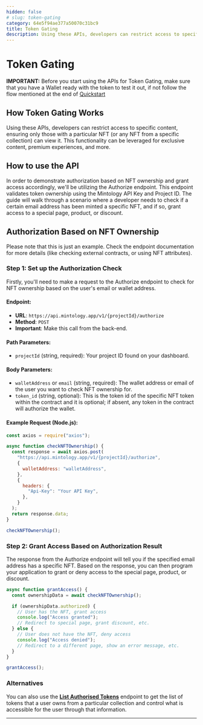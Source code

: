 ```yaml
---
hidden: false
# slug: token-gating
category: 64e5f94ae377a50070c31bc9
title: Token Gating
description: Using these APIs, developers can restrict access to specific content, ensuring only those with a particular NFT can view it. This functionality can be leveraged for exclusive content, premium experiences, and more.
---
```


# Token Gating

**IMPORTANT:** Before you start using the APIs for Token Gating, make sure that you have a Wallet ready with the token to test it out, if not follow the flow mentioned at the end of [Quickstart](https://docs.mintology.app/docs/3_quickstart)

## How Token Gating Works

Using these APIs, developers can restrict access to specific content, ensuring only those with a particular NFT (or any NFT from a specific collection) can view it. This functionality can be leveraged for exclusive content, premium experiences, and more.

## How to use the API

In order to demonstrate authorization based on NFT ownership and grant access accordingly, we'll be utilizing the Authorize endpoint. This endpoint validates token ownership using the Mintology API Key and Project ID. The guide will walk through a scenario where a developer needs to check if a certain email address has been minted a specific NFT, and if so, grant access to a special page, product, or discount.

## Authorization Based on NFT Ownership

Please note that this is just an example. Check the endpoint documentation for more details (like checking external contracts, or using NFT attributes).

### Step 1: Set up the Authorization Check

Firstly, you'll need to make a request to the Authorize endpoint to check for NFT ownership based on the user's email or wallet address.

#### Endpoint:

- **URL**: `https://api.mintology.app/v1/{projectId}/authorize`
- **Method**: `POST`
- **Important**: Make this call from the back-end.

#### Path Parameters:

- `projectId` (string, required): Your project ID found on your dashboard.

#### Body Parameters:

- `walletAddress` or `email` (string, required): The wallet address or email of the user you want to check NFT ownership for.
- `token_id` (string, optional): This is the token id of the specific NFT token within the contract and it is optional; if absent, any token in the contract will authorize the wallet.

#### Example Request (Node.js):

```javascript
const axios = require("axios");

async function checkNFTOwnership() {
  const response = await axios.post(
    "https://api.mintology.app/v1/{projectId}/authorize",
    {
      walletAddress: "walletAddress",
    },
    {
      headers: {
        "Api-Key": "Your API Key",
      },
    }
  );
  return response.data;
}

checkNFTOwnership();
```

### Step 2: Grant Access Based on Authorization Result

The response from the Authorize endpoint will tell you if the specified email address has a specific NFT. Based on the response, you can then program your application to grant or deny access to the special page, product, or discount.

```javascript
async function grantAccess() {
  const ownershipData = await checkNFTOwnership();

  if (ownershipData.authorized) {
    // User has the NFT, grant access
    console.log("Access granted");
    // Redirect to special page, grant discount, etc.
  } else {
    // User does not have the NFT, deny access
    console.log("Access denied");
    // Redirect to a different page, show an error message, etc.
  }
}

grantAccess();
```

### Alternatives

You can also use the **[List Authorised Tokens](https://docs.mintology.app/reference/authorize-inventory)** endpoint to get the list of tokens that a user owns from a particular collection and control what is accessible for the user through that information.

---
